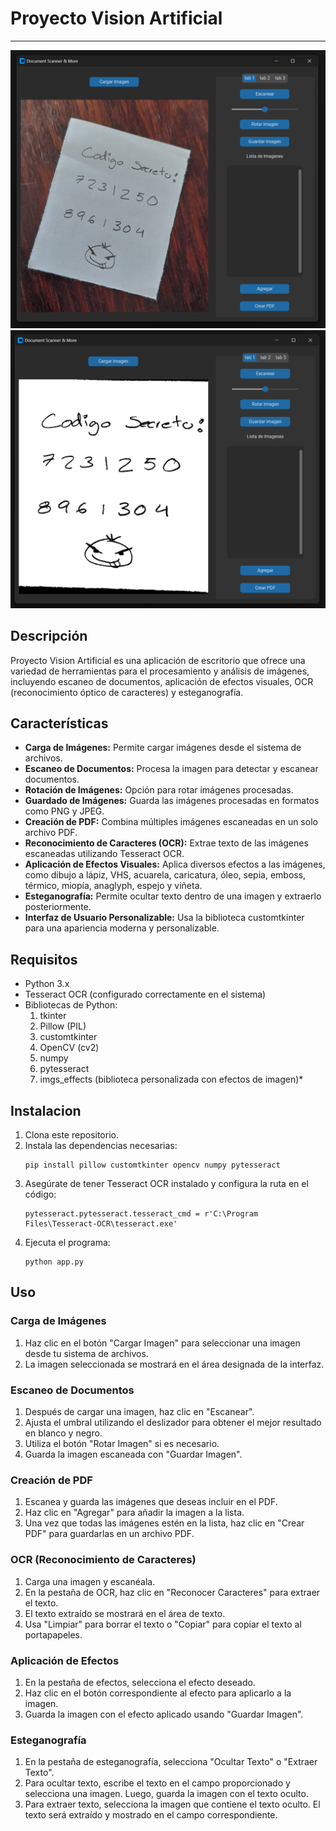 # Proyecto Vision Artificial
---
![img1](/imgs/img_1.png)
![img2](/imgs/img_2.png)
## Descripción
Proyecto Vision Artificial es una aplicación de escritorio que ofrece una variedad de herramientas para el procesamiento y análisis de imágenes, incluyendo escaneo de documentos, aplicación de efectos visuales, OCR (reconocimiento óptico de caracteres) y esteganografía.

## Características
* **Carga de Imágenes:** Permite cargar imágenes desde el sistema de archivos.
* **Escaneo de Documentos:** Procesa la imagen para detectar y escanear documentos.
* **Rotación de Imágenes:** Opción para rotar imágenes procesadas.
* **Guardado de Imágenes:** Guarda las imágenes procesadas en formatos como PNG y JPEG.
* **Creación de PDF:** Combina múltiples imágenes escaneadas en un solo archivo PDF.
* **Reconocimiento de Caracteres (OCR):** Extrae texto de las imágenes escaneadas utilizando Tesseract OCR.
* **Aplicación de Efectos Visuales:** Aplica diversos efectos a las imágenes, como dibujo a lápiz, VHS, acuarela, caricatura, óleo, sepia, emboss, térmico, miopía, anaglyph, espejo y viñeta.
* **Esteganografía:** Permite ocultar texto dentro de una imagen y extraerlo posteriormente.
* **Interfaz de Usuario Personalizable:** Usa la biblioteca customtkinter para una apariencia moderna y personalizable.

## Requisitos
* Python 3.x
* Tesseract OCR (configurado correctamente en el sistema)
* Bibliotecas de Python:
    1. tkinter
    2. Pillow (PIL)
    3. customtkinter
    4. OpenCV (cv2)
    5. numpy
    6. pytesseract
    7. imgs_effects (biblioteca personalizada con efectos de imagen)*

## Instalacion
1. Clona este repositorio.
2. Instala las dependencias necesarias:
   ```
   pip install pillow customtkinter opencv numpy pytesseract
   ```
3. Asegúrate de tener Tesseract OCR instalado y configura la ruta en el código:
   ```
   pytesseract.pytesseract.tesseract_cmd = r'C:\Program Files\Tesseract-OCR\tesseract.exe'
   ```
4. Ejecuta el programa:
   ```
   python app.py
   ```

## Uso
### Carga de Imágenes
1. Haz clic en el botón "Cargar Imagen" para seleccionar una imagen desde tu sistema de archivos.
2. La imagen seleccionada se mostrará en el área designada de la interfaz.

### Escaneo de Documentos
1. Después de cargar una imagen, haz clic en "Escanear".
2. Ajusta el umbral utilizando el deslizador para obtener el mejor resultado en blanco y negro.
3. Utiliza el botón "Rotar Imagen" si es necesario.
4. Guarda la imagen escaneada con "Guardar Imagen".

### Creación de PDF
1. Escanea y guarda las imágenes que deseas incluir en el PDF.
2. Haz clic en "Agregar" para añadir la imagen a la lista.
3. Una vez que todas las imágenes estén en la lista, haz clic en "Crear PDF" para guardarlas en un archivo PDF.

### OCR (Reconocimiento de Caracteres)
1. Carga una imagen y escanéala.
2. En la pestaña de OCR, haz clic en "Reconocer Caracteres" para extraer el texto.
3. El texto extraído se mostrará en el área de texto.
4. Usa "Limpiar" para borrar el texto o "Copiar" para copiar el texto al portapapeles.

### Aplicación de Efectos
1. En la pestaña de efectos, selecciona el efecto deseado.
2. Haz clic en el botón correspondiente al efecto para aplicarlo a la imagen.
3. Guarda la imagen con el efecto aplicado usando "Guardar Imagen".

### Esteganografía
1. En la pestaña de esteganografía, selecciona "Ocultar Texto" o "Extraer Texto".
2. Para ocultar texto, escribe el texto en el campo proporcionado y selecciona una imagen. Luego, guarda la imagen con el texto oculto.
3. Para extraer texto, selecciona la imagen que contiene el texto oculto. El texto será extraído y mostrado en el campo correspondiente.